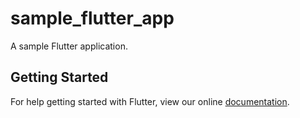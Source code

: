 # sample_flutter_app

A sample Flutter application.

## Getting Started

For help getting started with Flutter, view our online
[documentation](https://flutter.io/).
